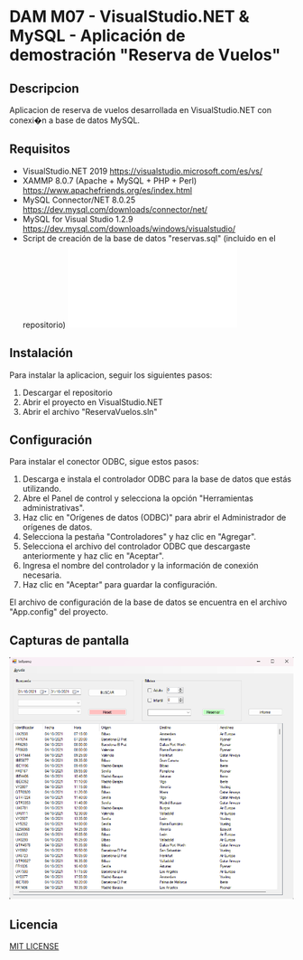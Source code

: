 # DAM M07 - VisualStudio.NET & MySQL - Aplicación de demostración "Reserva de Vuelos"

## Descripcion

Aplicacion de reserva de vuelos desarrollada en VisualStudio.NET con conexi�n a base de datos MySQL.

## Requisitos

- VisualStudio.NET 2019 https://visualstudio.microsoft.com/es/vs/
- XAMMP 8.0.7 (Apache + MySQL + PHP + Perl) https://www.apachefriends.org/es/index.html
- MySQL Connector/NET 8.0.25 https://dev.mysql.com/downloads/connector/net/
- MySQL for Visual Studio 1.2.9 https://dev.mysql.com/downloads/windows/visualstudio/
- Script de creación de la base de datos "reservas.sql" (incluido en el repositorio) ![reservas.sql](reservas.sql)

## Instalación

Para instalar la aplicacion, seguir los siguientes pasos:

1. Descargar el repositorio
2. Abrir el proyecto en VisualStudio.NET
3. Abrir el archivo "ReservaVuelos.sln"

## Configuración

Para instalar el conector ODBC, sigue estos pasos:

1. Descarga e instala el controlador ODBC para la base de datos que estás utilizando.
2. Abre el Panel de control y selecciona la opción "Herramientas administrativas".
3. Haz clic en "Orígenes de datos (ODBC)" para abrir el Administrador de orígenes de datos.
4. Selecciona la pestaña "Controladores" y haz clic en "Agregar".
5. Selecciona el archivo del controlador ODBC que descargaste anteriormente y haz clic en "Aceptar".
6. Ingresa el nombre del controlador y la información de conexión necesaria.
7. Haz clic en "Aceptar" para guardar la configuración.

El archivo de configuración de la base de datos se encuentra en el archivo "App.config" del proyecto.

## Capturas de pantalla

![Captura 1](Screenshot_1.png)


## Licencia
[MIT LICENSE](LICENSE.MD)
